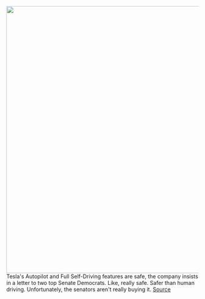 <img src='https://cdn.vox-cdn.com/thumbor/h4Sosb-Uw6N4Hb4LA91_H8-w5j4=/0x0:2040x1360/1200x800/filters:focal(857x517:1183x843)/cdn.vox-cdn.com/uploads/chorus_image/image/70600758/acastro_180524_1777_tesla_0001.0.jpg' width='700px' /><br/>
Tesla's Autopilot and Full Self-Driving features are safe, the company insists in a letter to two top Senate Democrats. Like, really safe. Safer than human driving. Unfortunately, the senators aren't really buying it.
<a href='https://www.theverge.com/2022/3/9/22969297/tesla-autopilot-fsd-letter-safety-blumenthal-markey'> Source <a/>